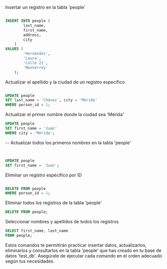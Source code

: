 

Insertar un registro en la tabla 'people'

```sql

INSERT INTO people (
        last_name,
        first_name,
        address,
        city
    )
VALUES (
        'Hernández',
        'Laura',
        'Calle 21',
        'Monterrey'
    );
```
 Actualizar el apellido y la ciudad de un registro específico
```sql

UPDATE people
SET last_name = 'Chávez', city = 'Mérida'
WHERE person_id = 1;

```
Actualizar el primer nombre donde la ciudad sea 'Mérida'
```sql
UPDATE people
SET first_name = 'Juan'
WHERE city = 'Mérida';

```
-- Actualizar todos los primeros nombres en la tabla 'people'
```sql


UPDATE people
SET first_name = 'Juan';
```
 Eliminar un registro específico por ID
```sql

DELETE FROM people
WHERE person_id = 1;
```
Eliminar todos los registros de la tabla 'people'
```sql
DELETE FROM people;
```
Seleccionar nombres y apellidos de todos los registros
```sql
SELECT first_name, last_name
FROM people;
```

Estos comandos te permitirán practicar insertar datos, actualizarlos, eliminarlos y consultarlos en la tabla 'people' que has creado en tu base de datos 'test_db'. Asegúrate de ejecutar cada comando en el orden adecuado según tus necesidades.
